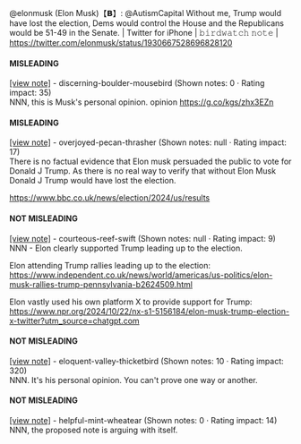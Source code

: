 @elonmusk (Elon Musk)【𝗕】: @AutismCapital Without me, Trump would have lost the election, Dems would control the House and the Republicans would be 51-49 in the Senate. | Twitter for iPhone | 𝚋𝚒𝚛𝚍𝚠𝚊𝚝𝚌𝚑 𝚗𝚘𝚝𝚎 | https://twitter.com/elonmusk/status/1930667528696828120

#### MISLEADING

[[view note]](https://x.com/i/birdwatch/n/1930681039019532590) - discerning-boulder-mousebird (Shown notes: 0 · Rating impact: 35)\
NNN, this is Musk's personal opinion.
opinion https://g.co/kgs/zhx3EZn 

#### MISLEADING

[[view note]](https://x.com/i/birdwatch/n/1930679717843075506) - overjoyed-pecan-thrasher (Shown notes: null · Rating impact: 17)\
There is no factual evidence that Elon musk persuaded the public to vote for Donald J Trump. As there is no real way to verify that without Elon Musk Donald J Trump would have lost the election.

https://www.bbc.co.uk/news/election/2024/us/results

#### NOT MISLEADING

[[view note]](https://x.com/i/birdwatch/n/1930683425536495731) - courteous-reef-swift (Shown notes: null · Rating impact: 9)\
NNN - Elon clearly supported Trump leading up to the election.

Elon attending Trump rallies leading up to the election:
https://www.independent.co.uk/news/world/americas/us-politics/elon-musk-rallies-trump-pennsylvania-b2624509.html

Elon vastly used his own platform X to provide support for Trump:
https://www.npr.org/2024/10/22/nx-s1-5156184/elon-musk-trump-election-x-twitter?utm_source=chatgpt.com

#### NOT MISLEADING

[[view note]](https://x.com/i/birdwatch/n/1930681406805385650) - eloquent-valley-thicketbird (Shown notes: 10 · Rating impact: 320)\
NNN. It's his personal opinion. 
You can't prove one way or another. 

#### NOT MISLEADING

[[view note]](https://x.com/i/birdwatch/n/1930681260675870766) - helpful-mint-wheatear (Shown notes: 0 · Rating impact: 14)\
NNN, the proposed note is arguing with itself.
